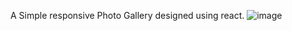 A Simple responsive Photo Gallery designed using react.
![image](https://user-images.githubusercontent.com/49184195/116677855-50d9c580-a9c6-11eb-8c0b-b4e31906cfb1.png)


